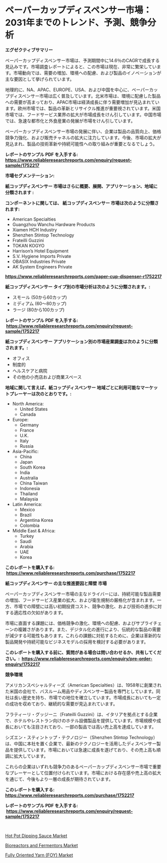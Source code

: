 <p><h1>ペーパーカップディスペンサー市場：2031年までのトレンド、予測、競争分析</h1></p><p><strong>エグゼクティブサマリー</strong></p>
<p><p>ペーパーカップディスペンサー市場は、予測期間中に14.6％のCAGRで成長する見込みです。市場調査レポートによると、この市場は現在、非常に繁栄しています。市場動向では、需要の増加、環境への配慮、および製品のイノベーションが主な要因として挙げられています。</p><p>地理的に、NA、APAC、EUROPE、USA、および中国を中心に、ペーパーカップディスペンサー市場は広く普及しています。北米市場は、環境に配慮した製品への需要が高まっており、APAC市場は経済成長に伴う需要増加が見込まれています。欧州市場では、製品の革新とリサイクル推進が重要視されています。米国市場では、フードサービス業界の拡大が市場成長をけん引しています。中国市場では、急速な都市化と外食産業の発展が市場をけん引しています。</p><p>ペーパーカップディスペンサー市場の発展に伴い、企業は製品の品質向上、価格競争力強化、および販売チャネルの拡大に注力しています。今後、市場の拡大が見込まれ、製品の技術革新や持続可能性への取り組みが重要となるでしょう。</p></p>
<p><strong>レポートのサンプル PDF を入手する: <a href="https://www.reliableresearchreports.com/enquiry/request-sample/1752217">https://www.reliableresearchreports.com/enquiry/request-sample/1752217</a></strong></p>
<p><strong>市場セグメンテーション:</strong></p>
<p><strong> 紙コップディスペンサー 市場はさらに概要、展開、アプリケーション、地域に分類されます :</strong></p>
<p><strong>コンポーネントに関しては、 紙コップディスペンサー 市場は次のように分類されます: &nbsp;</strong></p>
<p><ul><li>American Specialties</li><li>Guangzhou Wanchu Hardware Products</li><li>Xiamen HCH Industry</li><li>Shenzhen Stintop Technology</li><li>Frateilli Guzzini</li><li>TOKAN KOGYO</li><li>Harrison’s Hotel Equipment</li><li>S.V. Hygiene Imports Private</li><li>OBASIX Industries Private</li><li>AK System Engineers Private</li></ul></p>
<p><strong><a href="https://www.reliableresearchreports.com/paper-cup-dispenser-r1752217">https://www.reliableresearchreports.com/paper-cup-dispenser-r1752217</a></strong></p>
<p><strong> 紙コップディスペンサー タイプ別の市場分析は次のように分類されます。:</strong></p>
<p><ul><li>スモール (50から60カップ)</li><li>ミディアム (60〜80カップ)</li><li>ラージ (80から100カップ)</li></ul></p>
<p><strong>レポートのサンプル PDF を入手する: &nbsp;<a href="https://www.reliableresearchreports.com/enquiry/request-sample/1752217">https://www.reliableresearchreports.com/enquiry/request-sample/1752217</a></strong></p>
<p><strong> 紙コップディスペンサー アプリケーション別の市場産業調査は次のように分類されます。:</strong></p>
<p><ul><li>オフィス</li><li>制度的</li><li>ヘルスケアと病院</li><li>その他の小売店および商業スペース</li></ul></p>
<p><strong>地域に関して言えば、紙コップディスペンサー 地域ごとに利用可能なマーケットプレーヤーは次のとおりです。:</strong></p>
<p><ul>
    <li>
        North America:
        <ul>
            <li>United States</li>
            <li>Canada</li>
        </ul>
    </li>
    <li>
        Europe:
        <ul>
            <li>Germany</li>
            <li>France</li>
            <li>U.K.</li>
            <li>Italy</li>
            <li>Russia</li>
        </ul>
    </li>
    <li>
        Asia-Pacific:
        <ul>
            <li>China</li>
            <li>Japan</li>
            <li>South Korea</li>
            <li>India</li>
            <li>Australia</li>
            <li>China Taiwan</li>
            <li>Indonesia</li>
            <li>Thailand</li>
            <li>Malaysia</li>
        </ul>
    </li>
    <li>
        Latin America:
        <ul>
            <li>Mexico</li>
            <li>Brazil</li>
            <li>Argentina Korea</li>
            <li>Colombia</li>
        </ul>
    </li>
    <li>
        Middle East & Africa:
        <ul>
            <li>Turkey</li>
            <li>Saudi</li>
            <li>Arabia</li>
            <li>UAE</li>
            <li>Korea</li>
        </ul>
    </li>
    </ul></p>
<p><strong>このレポートを購入する: &nbsp;<a href="https://www.reliableresearchreports.com/purchase/1752217">https://www.reliableresearchreports.com/purchase/1752217</a></strong></p>
<p><strong>紙コップディスペンサー の主な推進要因と障壁 市場</strong></p>
<p><p>ペーパーカップディスペンサー市場の主なドライバーには、持続可能な製品需要の増加、フードサービス産業の拡大、および衛生規制の厳格化が含まれます。一方、市場での障壁には高い初期投資コスト、競争の激化、および技術の進歩に対する適応性の欠如があります。</p><p>市場に直面する課題には、価格競争の激化、環境への配慮、およびサプライチェーンの複雑さがあります。また、デジタル化の進行により、伝統的な製品の需要が減少する可能性もあります。これらの課題に対処するために、企業は革新的な製品開発や持続可能なビジネスモデルの採用を検討する必要があります。</p></p>
<p><strong>このレポートを購入する前に、質問がある場合は問い合わせるか、共有してください。:&nbsp; <a href="https://www.reliableresearchreports.com/enquiry/pre-order-enquiry/1752217">https://www.reliableresearchreports.com/enquiry/pre-order-enquiry/1752217</a></strong></p>
<p><strong>競争環境</strong></p>
<p><p>アメリカンスペシャルティーズ（American Specialties）は、1958年に創業された米国の会社で、バスルーム用品やディスペンサー製品を専門としています。同社は長い歴史を持ち、市場での地位を確立しています。市場成長においても一定の成功を収めており、継続的な需要が見込まれています。</p><p>フラティーリ・グッジーニ（Frateilli Guzzini）は、イタリアを拠点とする企業で、ホテルやレストラン向けのホテル設備製品を提供しています。市場規模や成長においても注目されており、一部の製品では高い売上高を達成しています。</p><p>シズエン・スティントップ・テクノロジー（Shenzhen Stintop Technology）は、中国に本社を置く企業で、最新のテクノロジーを活用したディスペンサー製品を提供しています。市場においては急速に成長を遂げており、その売上高も順調に拡大しています。</p><p>これらの企業はいずれも競争力のあるペーパーカップディスペンサー市場で重要なプレーヤーとして位置付けられています。市場における存在感や売上高の拡大を通じて、今後もより一層の成長が期待されています。</p></p>
<p><strong>このレポートを購入する: &nbsp; <a href="https://www.reliableresearchreports.com/purchase/1752217">https://www.reliableresearchreports.com/purchase/1752217</a></strong></p>
<p><strong>レポートのサンプル PDF を入手する: &nbsp;<a href="https://www.reliableresearchreports.com/enquiry/request-sample/1752217">https://www.reliableresearchreports.com/enquiry/request-sample/1752217</a></strong><strong></strong></p>
<p>&nbsp;</p>
<p><p><a href="https://www.linkedin.com/pulse/insights-hot-pot-dipping-sauce-market-size-analysing-share-clx3e?trackingId=dj49c1DNsKqIvAd3Nn4d1A%3D%3D">Hot Pot Dipping Sauce Market</a></p><p><a href="https://www.linkedin.com/pulse/bioreactors-fermentors-market-dynamics-2024-2031-also-bqklf?trackingId=V2xbcMuUMmKLv51A4vBPlg%3D%3D">Bioreactors and Fermentors Market</a></p><p><a href="https://www.linkedin.com/pulse/fully-oriented-yarn-foy-market-furnish-information-size-1jwbf?trackingId=IlNKIDlz%2FiZlM7B3rsKVug%3D%3D">Fully Oriented Yarn (FOY) Market</a></p></p>
